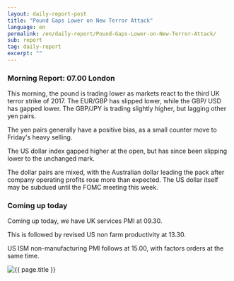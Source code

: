 ```yaml
---
layout: daily-report-post
title: "Pound Gaps Lower on New Terror Attack"
language: en
permalink: /en/daily-report/Pound-Gaps-Lower-on-New-Terror-Attack/
sub: report
tag: daily-report
excerpt: ""
---
```

### Morning Report: 07.00 London

This morning, the pound is trading lower as markets react to the third UK terror strike of 2017. The EUR/GBP has slipped lower, while the GBP/ USD has gapped lower. The GBP/JPY is trading slightly higher, but lagging other yen pairs. 

The yen pairs generally have a positive bias, as a small counter move to Friday's heavy selling. 

The US dollar index gapped higher at the open, but has since been slipping lower to the unchanged mark.  

The dollar pairs are mixed, with the Australian dollar leading the pack after company operating profits rose more than expected. The US dollar itself may be subdued until the FOMC meeting this week. 

### Coming up today

Coming up today, we have UK services PMI at 09.30. 

This is followed by revised US non farm productivity at 13.30. 

US ISM non-manufacturing PMI follows at 15.00, with factors orders at the same time.
 

<p><img src="{{ "/assets/images/daily-report/2017-06-02_06-47-39.jpg" | relative_url }}" alt="{{ page.title }}" title="{{ page.title }}"></p>
